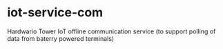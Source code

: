 # iot-service-com
Hardwario Tower IoT offline communication service (to support polling of data from baterry powered terminals)
